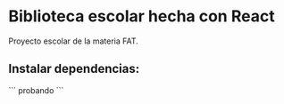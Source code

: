 <h1>Biblioteca escolar hecha con React</h1>

<p>Proyecto escolar de la materia FAT.</p>

<h2>Instalar dependencias: </h2>
``` probando ```
